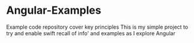 # Angular-Examples
Example code repository cover key principles
This is my simple project to try and enable swift recall of info' and examples as I explore Angular
